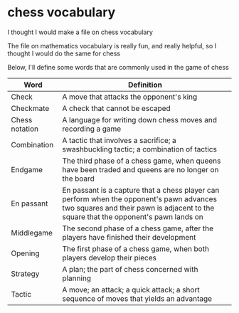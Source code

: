 # chess vocabulary

I thought I would make a file on chess vocabulary

The file on mathematics vocabulary is really fun, and really helpful, so I thought I would do the same for chess

Below, I'll define some words that are commonly used in the game of chess

| Word | Definition |
| ---- | ---------- |
| Check | A move that attacks the opponent's king |
| Checkmate | A check that cannot be escaped |
| Chess notation | A language for writing down chess moves and recording a game |
| Combination | A tactic that involves a sacrifice; a swashbuckling tactic; a combination of tactics |
| Endgame | The third phase of a chess game, when queens have been traded and queens are no longer on the board |
| En passant | En passant is a capture that a chess player can perform when the opponent's pawn advances two squares and their pawn is adjacent to the square that the opponent's pawn lands on |
| Middlegame | The second phase of a chess game, after the players have finished their development |
| Opening | The first phase of a chess game, when both players develop their pieces |
| Strategy | A plan; the part of chess concerned with planning |
| Tactic | A move; an attack; a quick attack; a short sequence of moves that yields an advantage |
